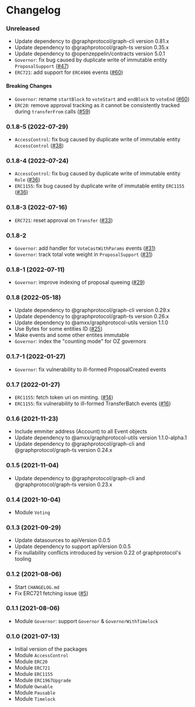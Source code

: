 # Changelog

### Unreleased
 * Update dependency to @graphprotocol/graph-cli version 0.81.x
 * Update dependency to @graphprotocol/graph-ts version 0.35.x
 * Update dependency to @openzeppelin/contracts version 5.0.1
 * `Governor`: fix bug caused by duplicate write of immutable entity `ProposalSupport` ([#47](https://github.com/OpenZeppelin/openzeppelin-subgraphs/pull/47))
 * `ERC721`: add support for `ERC4906` events ([#60](https://github.com/OpenZeppelin/openzeppelin-subgraphs/pull/60))

#### Breaking Changes
 * `Governor`: rename `startBlock` to `voteStart` and `endBlock` to `voteEnd` ([#60](https://github.com/OpenZeppelin/openzeppelin-subgraphs/pull/60))
 * `ERC20`: remove approval tracking as it cannot be consistently tracked during `transferFrom` calls ([#59](https://github.com/OpenZeppelin/openzeppelin-subgraphs/))

### 0.1.8-5 (2022-07-29)
 * `AccessControl`: fix bug caused by duplicate write of immutable entity `AccessControl` ([#38](https://github.com/OpenZeppelin/openzeppelin-subgraphs/pull/38))

### 0.1.8-4 (2022-07-24)
 * `AccessControl`: fix bug caused by duplicate write of immutable entity `Role` ([#36](https://github.com/OpenZeppelin/openzeppelin-subgraphs/pull/36))
 * `ERC1155`: fix bug caused by duplicate write of immutable entity `ERC1155` ([#36](https://github.com/OpenZeppelin/openzeppelin-subgraphs/pull/36))

### 0.1.8-3 (2022-07-16)
 * `ERC721`: reset approval on `Transfer` ([#33](https://github.com/OpenZeppelin/openzeppelin-subgraphs/pull/33))

### 0.1.8-2
 * `Governor`: add handler for `VoteCastWithParams` events ([#31](https://github.com/OpenZeppelin/openzeppelin-subgraphs/pull/31))
 * `Governor`: track total vote weight in `ProposalSupport` ([#31](https://github.com/OpenZeppelin/openzeppelin-subgraphs/pull/31))

### 0.1.8-1 (2022-07-11)
 * `Governor`: improve indexing of proposal queeing ([#29](https://github.com/OpenZeppelin/openzeppelin-subgraphs/pull/29))

### 0.1.8 (2022-05-18)
 * Update dependency to @graphprotocol/graph-cli version 0.29.x
 * Update dependency to @graphprotocol/graph-ts version 0.26.x
 * Update dependency to @amxx/graphprotocol-utils version 1.1.0
 * Use Bytes for some entities ID ([#25](https://github.com/OpenZeppelin/openzeppelin-subgraphs/pull/25))
 * Make events and some other entites immutable
 * `Governor`: index the "counting mode" for OZ governors

### 0.1.7-1 (2022-01-27)
 * `Governor`: fix vulnerability to ill-formed ProposalCreated events

### 0.1.7 (2022-01-27)
 * `ERC1155`: fetch token uri on minting. ([#14](https://github.com/OpenZeppelin/openzeppelin-subgraphs/pull/14))
 * `ERC1155`: fix vulnerability to ill-formed TransferBatch events ([#16](https://github.com/OpenZeppelin/openzeppelin-subgraphs/pull/16))

### 0.1.6 (2021-11-23)
 * Include emmiter address (Account) to all Event objects
 * Update dependency to @amxx/graphprotocol-utils version 1.1.0-alpha.1
 * Update dependency to @graphprotocol/graph-cli and @graphprotocol/graph-ts version 0.24.x

### 0.1.5 (2021-11-04)
 * Update dependency to @graphprotocol/graph-cli and @graphprotocol/graph-ts version 0.23.x

### 0.1.4 (2021-10-04)
 * Module `Voting`

### 0.1.3 (2021-09-29)
 * Update datasources to apiVersion 0.0.5
 * Update dependency to support apiVersion 0.0.5
 * Fix nullability conflicts introduced by version 0.22 of graphprotocol's tooling

### 0.1.2 (2021-08-06)
 * Start `CHANGELOG.md`
 * Fix ERC721 fetching issue ([#5](https://github.com/OpenZeppelin/openzeppelin-subgraphs/pull/5))

### 0.1.1 (2021-08-06)
 * Module `Governor`: support `Governor` & `GovernorWithTimelock`

### 0.1.0 (2021-07-13)
 * Initial version of the packages
 * Module `AccessControl`
 * Module `ERC20`
 * Module `ERC721`
 * Module `ERC1155`
 * Module `ERC1967Upgrade`
 * Module `Ownable`
 * Module `Pausable`
 * Module `Timelock`
